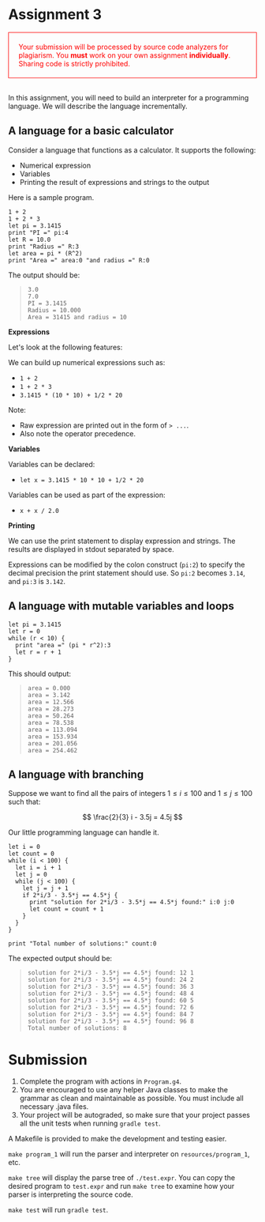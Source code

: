 # Assignment 3

<div style="border:thin solid red; padding: 20px; color: red">
  <p style="margin:0; padding: 0">Your submission will be processed by source code analyzers
  for plagiarism.  You <b>must</b> work on your own assignment
  <b>individually</b>.  Sharing code is strictly prohibited.</p>
</div>

<br>


In this assignment, you will need to build an interpreter for a programming
language.  We will describe the language incrementally.

## A language for a basic calculator

Consider a language that functions as a calculator.  It supports the following:

- Numerical expression
- Variables
- Printing the result of expressions and strings to the output


Here is a sample program.

```
1 + 2
1 + 2 * 3
let pi = 3.1415
print "PI =" pi:4
let R = 10.0
print "Radius =" R:3
let area = pi * (R^2)
print "Area =" area:0 "and radius =" R:0
```

The output should be:

> ```
> 3.0
> 7.0
> PI = 3.1415
> Radius = 10.000
> Area = 31415 and radius = 10
> ```

**Expressions**

Let's look at the following features:

We can build up numerical expressions such as:

- `1 + 2`
- `1 + 2 * 3`
- `3.1415 * (10 * 10) + 1/2 * 20`

Note:

- Raw expression are printed out in the form of `> ...`.
- Also note the operator precedence.

**Variables**

Variables can be declared:

- `let x = 3.1415 * 10 * 10 + 1/2 * 20`

Variables can be used as part of the expression:

- `x + x / 2.0`

**Printing**

We can use the print statement to display expression and strings.  The results
are displayed in stdout separated by space.

Expressions can be modified by the colon construct (`pi:2`) to specify the
decimal precision the print statement should use.  So `pi:2` becomes `3.14`, and
`pi:3` is `3.142`.

## A language with mutable variables and loops

```
let pi = 3.1415
let r = 0
while (r < 10) {
  print "area =" (pi * r^2):3
  let r = r + 1
}
```

This should output:

> ```
> area = 0.000
> area = 3.142
> area = 12.566
> area = 28.273
> area = 50.264
> area = 78.538
> area = 113.094
> area = 153.934
> area = 201.056
> area = 254.462
> ```

## A language with branching

Suppose we want to find all the pairs of integers $1\leq i\leq 100$ and $1\leq
j\leq 100$ such that:

$$ \frac{2}{3} i - 3.5j = 4.5j $$

Our little programming language can handle it.

```
let i = 0
let count = 0
while (i < 100) {
  let i = i + 1
  let j = 0
  while (j < 100) {
    let j = j + 1
    if 2*i/3 - 3.5*j == 4.5*j {
      print "solution for 2*i/3 - 3.5*j == 4.5*j found:" i:0 j:0
      let count = count + 1
    }
  }
}

print "Total number of solutions:" count:0
```

The expected output should be:


> ```
> solution for 2*i/3 - 3.5*j == 4.5*j found: 12 1 
> solution for 2*i/3 - 3.5*j == 4.5*j found: 24 2 
> solution for 2*i/3 - 3.5*j == 4.5*j found: 36 3 
> solution for 2*i/3 - 3.5*j == 4.5*j found: 48 4 
> solution for 2*i/3 - 3.5*j == 4.5*j found: 60 5 
> solution for 2*i/3 - 3.5*j == 4.5*j found: 72 6 
> solution for 2*i/3 - 3.5*j == 4.5*j found: 84 7 
> solution for 2*i/3 - 3.5*j == 4.5*j found: 96 8 
> Total number of solutions: 8 
> ```


# Submission

1. Complete the program with actions in `Program.g4`.
2. You are encouraged to use any helper Java classes to make the grammar as
   clean and maintainable as possible.  You must include all necessary .java
files.
3. Your project will be autograded, so make sure that your project passes all
   the unit tests when running `gradle test`.

A Makefile is provided to make the development and testing easier.

`make program_1` will run the parser and interpreter on `resources/program_1`,
etc.

`make tree` will display the parse tree of `./test.expr`.  You can copy the
desired program to `test.expr` and run `make tree` to examine how your parser is
interpreting the source code.

`make test` will run `gradle test`.
